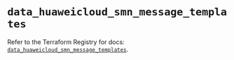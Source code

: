 # `data_huaweicloud_smn_message_templates`

Refer to the Terraform Registry for docs: [`data_huaweicloud_smn_message_templates`](https://registry.terraform.io/providers/huaweicloud/huaweicloud/1.71.1/docs/data-sources/smn_message_templates).
